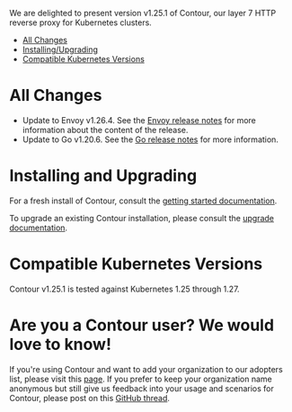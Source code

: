 We are delighted to present version v1.25.1 of Contour, our layer 7 HTTP reverse proxy for Kubernetes clusters.

- [All Changes](#all-changes)
- [Installing/Upgrading](#installing-and-upgrading)
- [Compatible Kubernetes Versions](#compatible-kubernetes-versions)

# All Changes
- Update to Envoy v1.26.4. See the [Envoy release notes](https://www.envoyproxy.io/docs/envoy/v1.26.4/version_history/v1.26/v1.26.4) for more information about the content of the release.
- Update to Go v1.20.6. See the [Go release notes](https://go.dev/doc/devel/release#go1.20.minor) for more information.


# Installing and Upgrading

For a fresh install of Contour, consult the [getting started documentation](https://projectcontour.io/getting-started/).

To upgrade an existing Contour installation, please consult the [upgrade documentation](https://projectcontour.io/resources/upgrading/).


# Compatible Kubernetes Versions

Contour v1.25.1 is tested against Kubernetes 1.25 through 1.27.


# Are you a Contour user? We would love to know!
If you're using Contour and want to add your organization to our adopters list, please visit this [page](https://github.com/projectcontour/contour/blob/master/ADOPTERS.md). If you prefer to keep your organization name anonymous but still give us feedback into your usage and scenarios for Contour, please post on this [GitHub thread](https://github.com/projectcontour/contour/issues/1269).
